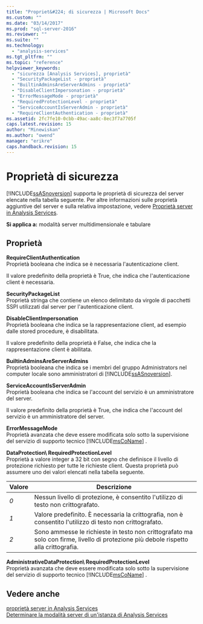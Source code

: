 ```yaml
---
title: "Propriet&#224; di sicurezza | Microsoft Docs"
ms.custom: ""
ms.date: "03/14/2017"
ms.prod: "sql-server-2016"
ms.reviewer: ""
ms.suite: ""
ms.technology: 
  - "analysis-services"
ms.tgt_pltfrm: ""
ms.topic: "reference"
helpviewer_keywords: 
  - "sicurezza [Analysis Services], proprietà"
  - "SecurityPackageList - proprietà"
  - "BuiltinAdminsAreServerAdmins - proprietà"
  - "DisableClientImpersonation - proprietà"
  - "ErrorMessageMode - proprietà"
  - "RequiredProtectionLevel - proprietà"
  - "ServiceAccountIsServerAdmin - proprietà"
  - "RequireClientAuthentication - proprietà"
ms.assetid: 2fc7fe10-0cbb-49ac-aa8c-8ec3f7a7705f
caps.latest.revision: 15
author: "Minewiskan"
ms.author: "owend"
manager: "erikre"
caps.handback.revision: 15
---
```

# Propriet&#224; di sicurezza
  [!INCLUDE[ssASnoversion](../../includes/ssasnoversion-md.md)] supporta le proprietà di sicurezza del server elencate nella tabella seguente. Per altre informazioni sulle proprietà aggiuntive del server e sulla relativa impostazione, vedere [Proprietà server in Analysis Services](../../analysis-services/server-properties/server-properties-in-analysis-services.md).  
  
 **Si applica a:** modalità server multidimensionale e tabulare  
  
## Proprietà  
 **RequireClientAuthentication**  
 Proprietà booleana che indica se è necessaria l'autenticazione client.  
  
 Il valore predefinito della proprietà è True, che indica che l'autenticazione client è necessaria.  
  
 **SecurityPackageList**  
 Proprietà stringa che contiene un elenco delimitato da virgole di pacchetti SSPI utilizzati dal server per l'autenticazione client.  
  
 **DisableClientImpersonation**  
 Proprietà booleana che indica se la rappresentazione client, ad esempio dalle stored procedure, è disabilitata.  
  
 Il valore predefinito della proprietà è False, che indica che la rappresentazione client è abilitata.  
  
 **BuiltinAdminsAreServerAdmins**  
 Proprietà booleana che indica se i membri del gruppo Administrators nel computer locale sono amministratori di [!INCLUDE[ssASnoversion](../../includes/ssasnoversion-md.md)].  
  
 **ServiceAccountIsServerAdmin**  
 Proprietà booleana che indica se l'account del servizio è un amministratore del server.  
  
 Il valore predefinito della proprietà è True, che indica che l'account del servizio è un amministratore del server.  
  
 **ErrorMessageMode**  
 Proprietà avanzata che deve essere modificata solo sotto la supervisione del servizio di supporto tecnico [!INCLUDE[msCoName](../../includes/msconame-md.md)] .  
  
 **DataProtection\ RequiredProtectionLevel**  
 Proprietà a valore integer a 32 bit con segno che definisce il livello di protezione richiesto per tutte le richieste client. Questa proprietà può assumere uno dei valori elencati nella tabella seguente.  
  
|Valore|Descrizione|  
|-----------|-----------------|  
|*0*|Nessun livello di protezione, è consentito l'utilizzo di testo non crittografato.|  
|*1*|Valore predefinito. È necessaria la crittografia, non è consentito l'utilizzo di testo non crittografato.|  
|*2*|Sono ammesse le richieste in testo non crittografato ma solo con firme, livello di protezione più debole rispetto alla crittografia.|  
  
 **AdministrativeDataProtection\ RequiredProtectionLevel**  
 Proprietà avanzata che deve essere modificata solo sotto la supervisione del servizio di supporto tecnico [!INCLUDE[msCoName](../../includes/msconame-md.md)] .  
  
## Vedere anche  
 [proprietà server in Analysis Services](../../analysis-services/server-properties/server-properties-in-analysis-services.md)   
 [Determinare la modalità server di un'istanza di Analysis Services](../../analysis-services/instances/determine-the-server-mode-of-an-analysis-services-instance.md)  
  
  